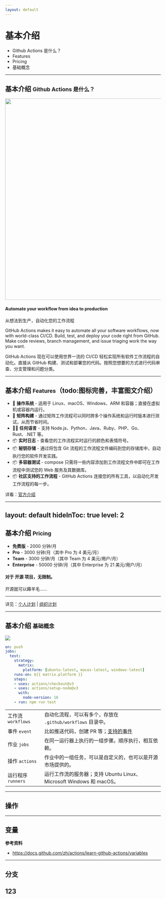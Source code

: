 ```yaml
---
layout: default
---
```


# 基本介绍

- Github Actions 是什么？
- Features
- Pricing
- 基础概念


---

## 基本介绍 <small>Github Actions 是什么？</small>

<div class="flex">
    <div class="mr-15 pt-4 opacity-50"><img width="650" src="/assets/images/actions-icon-actions.svg" /></div>
    <div class="mr-18">
        <h4 v-click class="flex">
        Automate your workflow from idea to production
        </h4>
        <p v-click class="text-gray-400">
        从想法到生产，自动化您的工作流程
        </p>
        <p v-click class="text-gray-200">
        GitHub Actions makes it easy to automate all your software workflows, now with world-class CI/CD. Build, test, and deploy your code right from GitHub. Make code reviews, branch management, and issue triaging work the way you want.
        </p>
        <p v-click class="text-gray-400">
        GitHub Actions 现在可以使用世界一流的 CI/CD 轻松实现所有软件工作流程的自动化。直接从 GitHub 构建、测试和部署您的代码。按照您想要的方式进行代码审查、分支管理和问题分类。
        </p>
    </div>
</div>

---

## 基本介绍 <small>Features</small>（todo:图标完善，丰富图文介绍）

<v-clicks>

- 📝 **操作系统** - 适用于 Linux、macOS、Windows、ARM 和容器；直接在虚拟机或容器内运行。
- 🎨 **矩阵构建** - 通过矩阵工作流程可以同时跨多个操作系统和运行时版本进行测试，从而节省时间。
- 🧑‍💻 **任何语言** - 支持 Node.js、Python、Java、Ruby、PHP、Go、Rust、.NET 等。
- 📦 **实时日志** - 查看您的工作流程实时运行的颜色和表情符号。
- 📦 **秘钥存储** - 通过将包含 Git 流程的工作流程文件编码到您的存储库中，自动执行您的软件开发实践。
- 📦 **多容器测试** - compose 只需将一些内容添加到工作流程文件中即可在工作流程中测试您的 Web 服务及其数据库。
- 📦 **社区支持的工作流程** - GitHub Actions 连接您的所有工具，以自动化开发工作流程的每一步。

</v-clicks>

<p v-click class="text-gray-400 text-1">
详看：<a href="https://github.com/features/actions" target="_blank">官方介绍</a>
</p>

---
layout: default
hideInToc: true
level: 2
---

## 基本介绍 <small>Pricing</small>

<v-clicks>

- **免费版** - 2000 分钟/月
- **Pro** - 3000 分钟/月（其中 Pro 为 4 美元/月）
- **Team** - 3000 分钟/月（其中 Team 为 4 美元/用户/月）
- **Enterprise** - 50000 分钟/月（其中 Enterprise 为 21 美元/用户/月）

</v-clicks>

<h4 v-click class="mt-6">对于 <span class="bg-clip-text text-transparent bg-gradient-to-r from-green-400 to-blue-500">开源</span> 项目，<span class="bg-clip-text text-transparent bg-gradient-to-r from-green-400 to-blue-500">无限制</span>。</h4>

<p v-click>
开源就可以薅羊毛……
</p>

<div v-click class="text-gray-400 footnotes">

<hr class="footnotes-sep" />

详见：[个人计划](https://github.com/settings/billing/plans) | [组织计划](https://github.com/organizations/addcnos/billing/plans)

</div>

---

## 基本介绍 <small>基础概念</small>

<div grid="~ cols-2 gap-4">

<div>

<v-click>

<img src="/assets/images/actions-components.png" class="h-30" />

</v-click>

<div v-click class="pt-3">

```yaml
on: push
jobs:
  test:
    strategy:
      matrix:
        platform: [ubuntu-latest, macos-latest, windows-latest]
    runs-on: ${{ matrix.platform }}
    steps:
    - uses: actions/checkout@v3
    - uses: actions/setup-node@v3
      with:
        node-version: 16
    - run: npm run test
```

</div>

</div>

<div v-click class="pt-0">

|                 |                                                                                                          |
|:----------------|:---------------------------------------------------------------------------------------------------------|
| 工作流 `workflows` | 自动化流程，可以有多个，存放在 `.github/workflows` 目录中。                                                                 |
| 事件 `event`      | 比如推送代码，创建 PR 等；[支持的事件](https://docs.github.com/zh/actions/using-workflows/events-that-trigger-workflows) |
| 作业 `jobs`       | 在同一运行器上执行的一组步骤。顺序执行，相互依赖。                                                                                |
| 操作 `actions`    | 作业中的一组任务，可以是自定义的，也可以是开源市场提供的。                                                                            |
| 运行程序 `runners`  | 运行工作流的服务器；支持 Ubuntu Linux、Microsoft Windows 和 macOS。                                                     |

</div>

</div>

---

## 操作

---

## 变量




**参考资料**

- https://docs.github.com/zh/actions/learn-github-actions/variables

---

## 分支

## 123